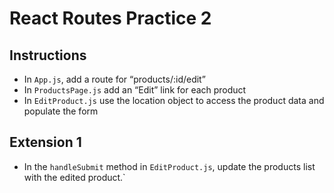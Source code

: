 # React Routes Practice 2

## Instructions

- In `App.js`, add a route for “products/:id/edit”
- In `ProductsPage.js` add an “Edit” link for each product
- In `EditProduct.js` use the location object to access the product data and populate the form

## Extension 1

- In the `handleSubmit` method in `EditProduct.js`, update the products list with the edited product.`

